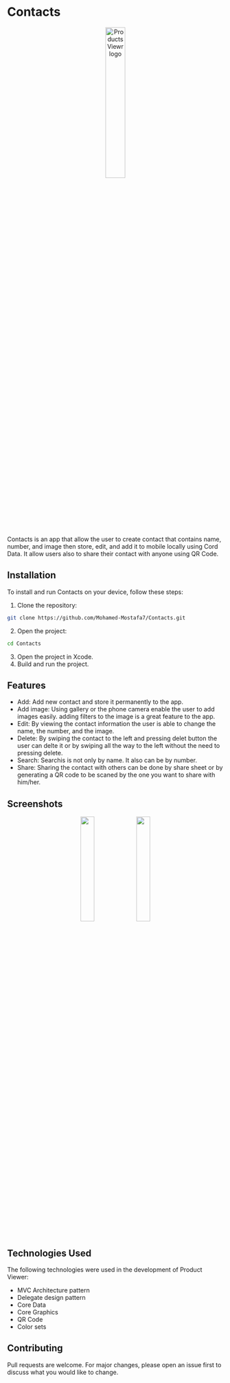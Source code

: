 # Contacts

<p align="center">
  <img src="https://cdn2.iconfinder.com/data/icons/circle-icons-1/64/contacts-512.png" alt="Products Viewr logo" width="30%">
</p>

  Contacts is an app that allow the user to create contact that contains name, number, and image then store, edit, and add it to mobile locally using Cord Data.
  It allow users also to share their contact with anyone using QR Code.

## Installation

To install and run Contacts on your device, follow these steps:

1. Clone the repository:
```bash
git clone https://github.com/Mohamed-Mostafa7/Contacts.git
```
2. Open the project:
```bash
cd Contacts
```
3. Open the project in Xcode.
4. Build and run the project.

## Features

- Add: Add new contact and store it permanently to the app.
- Add image: Using gallery or the phone camera enable the user to add images easily. adding filters to the image is a great feature to the app.
- Edit: By viewing the contact information the user is able to change the name, the number, and the image.
- Delete: By swiping the contact to the left and pressing delet button the user can delte it or by swiping all the way to the left without the need to pressing delete.
- Search: Searchis is not only by name. It also can be by number.
- Share: Sharing the contact with others can be done by share sheet or by generating a QR code to be scaned by the one you want to share with him/her.
  
## Screenshots
<p align="Center">
  <img src="" width="25%">
  <img src="" width="25%"> 
</p>

## Technologies Used

The following technologies were used in the development of Product Viewer:
- MVC Architecture pattern
- Delegate design pattern
- Core Data
- Core Graphics
- QR Code
- Color sets


## Contributing

Pull requests are welcome. For major changes, please open an issue first
to discuss what you would like to change.

